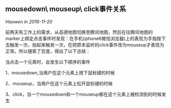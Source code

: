 ## mousedown\ mouseup\ click事件关系
*Haowen in 2016-11-20*

前两天有工作上的需求，从高德地图切换至腾讯地图，然后在往腾讯地图的marker上绑定点击事件时发现：在手机(iphone6微信浏览器)上的表现为手指按下去触发一次，抬起来触发一次，在把原本监听的click事件改为mouseup才表现为正常。所以搜索了百度，得出了以下总结：

当点击一个元素时，会发生以下顺序的事件

1、mousedown,当用户在这个元素上按下鼠标键的时候

2、mouseup，当用户在这个元素上松开鼠标键的时候

3、click，当一个mousedown和一个mouseup都在这个元素上被检测到的时候发生
